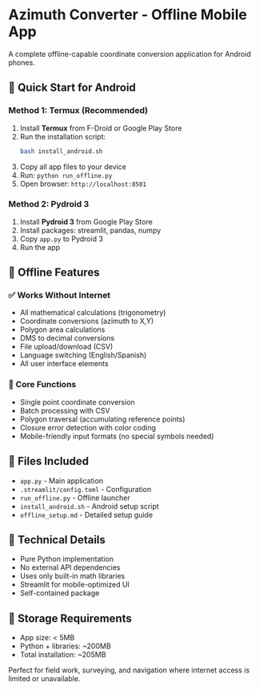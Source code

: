 # Azimuth Converter - Offline Mobile App

A complete offline-capable coordinate conversion application for Android phones.

## 🚀 Quick Start for Android

### Method 1: Termux (Recommended)
1. Install **Termux** from F-Droid or Google Play Store
2. Run the installation script:
   ```bash
   bash install_android.sh
   ```
3. Copy all app files to your device
4. Run: `python run_offline.py`
5. Open browser: `http://localhost:8501`

### Method 2: Pydroid 3
1. Install **Pydroid 3** from Google Play Store
2. Install packages: streamlit, pandas, numpy
3. Copy `app.py` to Pydroid 3
4. Run the app

## 📱 Offline Features

### ✅ Works Without Internet
- All mathematical calculations (trigonometry)
- Coordinate conversions (azimuth to X,Y)
- Polygon area calculations
- DMS to decimal conversions
- File upload/download (CSV)
- Language switching (English/Spanish)
- All user interface elements

### 🧮 Core Functions
- Single point coordinate conversion
- Batch processing with CSV
- Polygon traversal (accumulating reference points)
- Closure error detection with color coding
- Mobile-friendly input formats (no special symbols needed)

## 📁 Files Included
- `app.py` - Main application
- `.streamlit/config.toml` - Configuration
- `run_offline.py` - Offline launcher
- `install_android.sh` - Android setup script
- `offline_setup.md` - Detailed setup guide

## 🔧 Technical Details
- Pure Python implementation
- No external API dependencies
- Uses only built-in math libraries
- Streamlit for mobile-optimized UI
- Self-contained package

## 💾 Storage Requirements
- App size: < 5MB
- Python + libraries: ~200MB
- Total installation: ~205MB

Perfect for field work, surveying, and navigation where internet access is limited or unavailable.